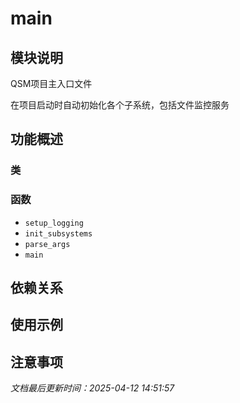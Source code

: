 # main

## 模块说明
QSM项目主入口文件

在项目启动时自动初始化各个子系统，包括文件监控服务

## 功能概述

### 类


### 函数

- `setup_logging`
- `init_subsystems`
- `parse_args`
- `main`

## 依赖关系

## 使用示例

## 注意事项

*文档最后更新时间：2025-04-12 14:51:57*